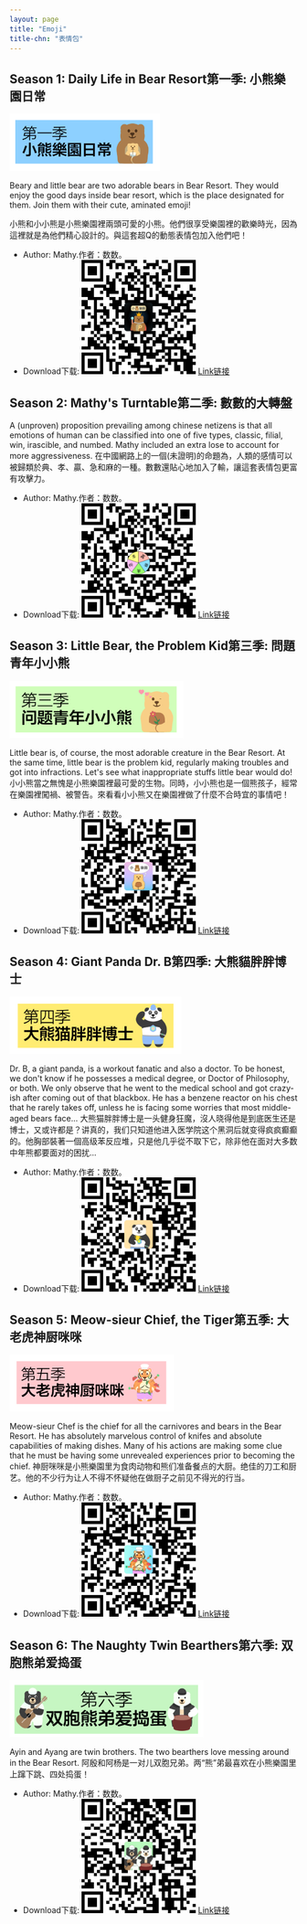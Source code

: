 ```yaml
---
layout: page
title: "Emoji"
title-chn: "表情包"
---
```


## <span class="eng">Season 1: Daily Life in Bear Resort</span><span class="chn">第一季: 小熊樂園日常</span>

<img src="S1.png" height="100"><br>

<span class="eng">Beary and little bear are two adorable bears in Bear Resort. They would enjoy the good days inside bear resort, which is the place designated for them. Join them with their cute, aminated emoji!</span>

<span class="chn">小熊和小小熊是小熊樂園裡兩頭可愛的小熊。他們很享受樂園裡的歡樂時光，因為這裡就是為他們精心設計的。與這套超Q的動態表情包加入他們吧！</span>

- <span class="eng">Author: Mathy.</span><span class="chn">作者：数数。</span>
- <span class="eng">Download</span><span class="chn">下载</span>: <img src="/emoji/bear_resort.bmp" width="200" height="200"> [<span class="eng">Link</span><span class="chn">链接</span>](https://w.url.cn/s/AR0SewL#wechat_redirect)

## <span class="eng">Season 2: Mathy's Turntable</span><span class="chn">第二季: 數數的大轉盤</span>

<span class="eng">A (unproven) proposition prevailing among chinese netizens is that all emotions of human can be classified into one of five types, classic, filial, win, irascible, and numbed. Mathy included an extra lose to account for more aggressiveness.</span>
<span class="chn">在中國網路上的一個(未證明)的命題為，人類的感情可以被歸類於典、孝、贏、急和麻的一種。數數還貼心地加入了輸，讓這套表情包更富有攻擊力。</span>

- <span class="eng">Author: Mathy.</span><span class="chn">作者：数数。</span>
- <span class="eng">Download</span><span class="chn">下载</span>: <img src="/emoji/turntable.bmp" width="200" height="200"> [<span class="eng">Link</span><span class="chn">链接</span>](https://w.url.cn/s/AZh61D6#wechat_redirect)

## <span class="eng">Season 3: Little Bear, the Problem Kid</span><span class="chn">第三季: 問題青年小小熊</span>

<img src="S3.png" height="100"><br>

<span class="eng">Little bear is, of course, the most adorable creature in the Bear Resort. At the same time, little bear is the problem kid, regularly making troubles and got into infractions. Let's see what inappropriate stuffs little bear would do!</span>
<span class="chn">小小熊當之無愧是小熊樂園裡最可愛的生物。同時，小小熊也是一個熊孩子，經常在樂園裡闖禍、被警告。來看看小小熊又在樂園裡做了什麼不合時宜的事情吧！</span>

- <span class="eng">Author: Mathy.</span><span class="chn">作者：数数。</span>
- <span class="eng">Download</span><span class="chn">下载</span>: <img src="/emoji/little_bear.bmp" width="200" height="200"> [<span class="eng">Link</span><span class="chn">链接</span>](https://w.url.cn/s/A9HGgcn#wechat_redirect)

## <span class="eng">Season 4: Giant Panda Dr. B</span><span class="chn">第四季: 大熊貓胖胖博士</span>

<img src="S4.png" height="100"><br>

<span class="eng">Dr. B, a giant panda, is a workout fanatic and also a doctor. To be honest, we don't know if he possesses a medical degree, or Doctor of Philosophy, or both. We only observe that he went to the medical school and got crazy-ish after coming out of that blackbox. He has a benzene reactor on his chest that he rarely takes off, unless he is facing some worries that most middle-aged bears face...</span>
<span class="chn">大熊猫胖胖博士是一头健身狂魔，沒人晓得他是到底医生还是博士，又或许都是？讲真的，我们只知道他进入医学院这个黑洞后就变得疯疯癫癫的。他胸部裝著一個高级苯反应堆，只是他几乎從不取下它，除非他在面对大多数中年熊都要面对的困扰...</span>

- <span class="eng">Author: Mathy.</span><span class="chn">作者：数数。</span>
- <span class="eng">Download</span><span class="chn">下载</span>: <img src="/emoji/dr_b.bmp" width="200" height="200"> [<span class="eng">Link</span><span class="chn">链接</span>](https://w.url.cn/s/ABTYfiX#wechat_redirect)

## <span class="eng">Season 5: Meow-sieur Chief, the Tiger</span><span class="chn">第五季: 大老虎神厨咪咪</span>

<img src="S5.png" height="100"><br>

<span class="eng">Meow-sieur Chef is the chief for all the carnivores and bears in the Bear Resort. He has absolutely marvelous control of knifes and absolute capabilities of making dishes. Many of his actions are making some clue that he must be having some unrevealed experiences prior to becoming the chief.</span>
<span class="chn">神厨咪咪是小熊樂園里为食肉动物和熊们准备餐点的大厨。绝佳的刀工和厨艺。他的不少行为让人不得不怀疑他在做厨子之前见不得光的行当。</span>

- <span class="eng">Author: Mathy.</span><span class="chn">作者：数数。</span>
- <span class="eng">Download</span><span class="chn">下载</span>: <img src="/emoji/meow-sieur.bmp" width="200" height="200"> [<span class="eng">Link</span><span class="chn">链接</span>](https://w.url.cn/s/A5kxBBH#wechat_redirect)

## <span class="eng">Season 6: The Naughty Twin Bearthers</span><span class="chn">第六季: 双胞熊弟爱捣蛋</span>

<img src="S6.png" height="100"><br>

<span class="eng">Ayin and Ayang are twin brothers. The two bearthers love messing   around in the Bear Resort.</span>
<span class="chn">阿殷和阿杨是一对儿双胞兄弟。两“熊”弟最喜欢在小熊樂園里上蹿下跳、四处捣蛋！</span>

- <span class="eng">Author: Mathy.</span><span class="chn">作者：数数。</span>
- <span class="eng">Download</span><span class="chn">下载</span>: <img src="/emoji/twin-bearthers.bmp" width="200" height="200"> [<span class="eng">Link</span><span class="chn">链接</span>](https://w.url.cn/s/AJmsMqf#wechat_redirect)


